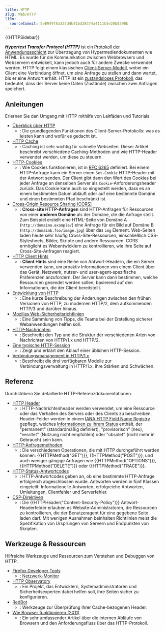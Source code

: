 ```yaml
---
title: HTTP
slug: Web/HTTP
l10n:
  sourceCommit: 5e894978a337d4b81bd28374a4111b5e20b5398b
---
```


{{HTTPSidebar}}

**_Hypertext Transfer Protocol (HTTP)_** ist ein [Protokoll der Anwendungsschicht](https://en.wikipedia.org/wiki/Application_Layer) zur Übertragung von Hypermediendokumenten wie HTML. Es wurde für die Kommunikation zwischen Webbrowsers und Webservern entwickelt, kann jedoch auch für andere Zwecke verwendet werden. HTTP folgt einem klassischen [Client-Server-Modell](https://en.wikipedia.org/wiki/Client%E2%80%93server_model), wobei ein Client eine Verbindung öffnet, um eine Anfrage zu stellen und dann wartet, bis er eine Antwort erhält. HTTP ist ein [zustandsloses Protokoll](https://en.wikipedia.org/wiki/Stateless_protocol), das bedeutet, dass der Server keine Daten (Zustände) zwischen zwei Anfragen speichert.

## Anleitungen

Erlernen Sie den Umgang mit HTTP mithilfe von Leitfäden und Tutorials.

- [Überblick über HTTP](/de/docs/Web/HTTP/Overview)
  - : Die grundlegenden Funktionen des Client-Server-Protokolls: was es leisten kann und wofür es gedacht ist.
- [HTTP Cache](/de/docs/Web/HTTP/Caching)
  - : Caching ist sehr wichtig für schnelle Webseiten. Dieser Artikel beschreibt verschiedene Caching-Methoden und wie HTTP-Header verwendet werden, um diese zu steuern.
- [HTTP-Cookies](/de/docs/Web/HTTP/Cookies)
  - : Wie Cookies funktionieren, ist in [RFC 6265](https://datatracker.ietf.org/doc/html/rfc6265) definiert. Bei einem HTTP-Anfrage kann ein Server einen `Set-Cookie` HTTP-Header mit der Antwort senden. Der Client gibt dann den Wert des Cookies bei jeder Anfrage an denselben Server als `Cookie`-Anforderungsheader zurück. Das Cookie kann auch so eingestellt werden, dass es an einem bestimmten Datum abläuft oder auf eine bestimmte Domäne und einen bestimmten Pfad beschränkt ist.
- [Cross-Origin Resource Sharing (CORS)](/de/docs/Web/HTTP/CORS)
  - : **Cross-site HTTP-Anfragen** sind HTTP-Anfragen für Ressourcen von einer **anderen Domäne** als der Domäne, die die Anfrage stellt. Zum Beispiel erstellt eine HTML-Seite von Domäne A (`http://domaina.example/`) eine Anfrage für ein Bild auf Domäne B (`http://domainb.foo/image.jpg`) über das `img` Element. Web-Seiten laden heute sehr häufig Cross-Site-Ressourcen, einschließlich CSS-Stylesheets, Bilder, Skripte und andere Ressourcen. CORS ermöglicht es Webentwicklern zu kontrollieren, wie ihre Seite auf Cross-Site-Anfragen reagiert.
- [HTTP Client Hints](/de/docs/Web/HTTP/Client_hints)
  - : **Client Hints** sind eine Reihe von Antwort-Headern, die ein Server verwenden kann, um proaktiv Informationen von einem Client über das Gerät, Netzwerk, nutzer- und user-agent-spezifische Präferenzen anzufordern. Der Server kann dann bestimmen, welche Ressourcen gesendet werden sollen, basierend auf den Informationen, die der Client bereitstellt.
- [Entwicklung von HTTP](/de/docs/Web/HTTP/Basics_of_HTTP/Evolution_of_HTTP)
  - : Eine kurze Beschreibung der Änderungen zwischen den frühen Versionen von HTTP, zu modernen HTTP/2, dem aufkommenden HTTP/3 und darüber hinaus.
- [Mozillas Web-Sicherheitsrichtlinien](https://infosec.mozilla.org/guidelines/web_security)
  - : Eine Sammlung von Tipps, die Teams bei der Erstellung sicherer Webanwendungen helfen soll.
- [HTTP-Nachrichten](/de/docs/Web/HTTP/Messages)
  - : Beschreibt den Typ und die Struktur der verschiedenen Arten von Nachrichten von HTTP/1.x und HTTP/2.
- [Eine typische HTTP-Session](/de/docs/Web/HTTP/Session)
  - : Zeigt und erklärt den Ablauf einer üblichen HTTP-Session.
- [Verbindungsmanagement in HTTP/1.x](/de/docs/Web/HTTP/Connection_management_in_HTTP_1.x)
  - : Beschreibt die drei verfügbaren Modelle zur Verbindungsverwaltung in HTTP/1.x, ihre Stärken und Schwächen.

## Referenz

Durchstöbern Sie detaillierte HTTP-Referenzdokumentationen.

- [HTTP Header](/de/docs/Web/HTTP/Headers)
  - : HTTP-Nachrichtenheader werden verwendet, um eine Ressource oder das Verhalten des Servers oder des Clients zu beschreiben. Header-Felder werden in einem [IANA HTTP Field Name Registry](https://www.iana.org/assignments/http-fields/http-fields.xhtml) gepflegt, welches [Informationen zu ihrem Status](https://github.com/protocol-registries/http-fields?tab=readme-ov-file#choosing-the-right-status) enthält, der "permanent" (standardmäßig definiert), "provisorisch" (neu), "veraltet" (Nutzung nicht empfohlen) oder "obsolet" (nicht mehr in Gebrauch) sein kann.
- [HTTP-Anfragemethoden](/de/docs/Web/HTTP/Methods)
  - : Die verschiedenen Operationen, die mit HTTP durchgeführt werden können: {{HTTPMethod("GET")}}, {{HTTPMethod("POST")}}, und auch weniger gängige Anfragen wie {{HTTPMethod("OPTIONS")}}, {{HTTPMethod("DELETE")}} oder {{HTTPMethod("TRACE")}}.
- [HTTP-Status-Antwortcodes](/de/docs/Web/HTTP/Status)
  - : HTTP-Antwortcodes geben an, ob eine bestimmte HTTP-Anfrage erfolgreich abgeschlossen wurde. Antworten werden in fünf Klassen eingeteilt: Informationelle Antworten, erfolgreiche Antworten, Umleitungen, Clientfehler und Serverfehler.
- [CSP-Direktiven](/de/docs/Web/HTTP/Headers/Content-Security-Policy)
  - : Die {{HTTPHeader("Content-Security-Policy")}} Antwort-Headerfelder erlauben es Website-Administratoren, die Ressourcen zu kontrollieren, die der Benutzeragent für eine gegebene Seite laden darf. Mit wenigen Ausnahmen beinhalten Richtlinien meist die Spezifikation von Ursprüngen von Servern und Endpunkten von Skripten.

## Werkzeuge & Ressourcen

Hilfreiche Werkzeuge und Ressourcen zum Verstehen und Debuggen von HTTP.

- [Firefox Developer Tools](https://firefox-source-docs.mozilla.org/devtools-user/index.html)
  - : [Netzwerk-Monitor](https://firefox-source-docs.mozilla.org/devtools-user/network_monitor/index.html)
- [HTTP Observatory](/en-US/observatory)
  - : Ein Projekt, das Entwicklern, Systemadministratoren und Sicherheitsexperten dabei helfen soll, ihre Seiten sicher zu konfigurieren.
- [RedBot](https://redbot.org/)
  - : Werkzeuge zur Überprüfung Ihrer Cache-bezogenen Header.
- [Wie Browser funktionieren (2011)](https://web.dev/articles/howbrowserswork)
  - : Ein sehr umfassender Artikel über die internen Abläufe von Browsern und den Anforderungsfluss über das HTTP-Protokoll.
